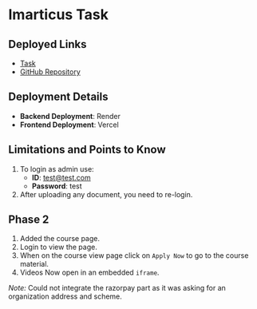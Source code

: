 # Imarticus Task

## Deployed Links
- [Task](https://imarticus-task.vercel.app)
- [GitHub Repository](https://github.com/1av22/Imarticus-Task)

## Deployment Details
- **Backend Deployment**: Render
- **Frontend Deployment**: Vercel

## Limitations and Points to Know
1. To login as admin use:
   - **ID**: test@test.com
   - **Password**: test
2. After uploading any document, you need to re-login.


## Phase 2 

1. Added the course page.
2. Login to view the page.
3. When on the course view page click on ```Apply Now``` to go to the course material.
4. Videos Now open in an embedded ```iframe```.

*Note:* Could not integrate the razorpay part as it was asking for an organization address and scheme.